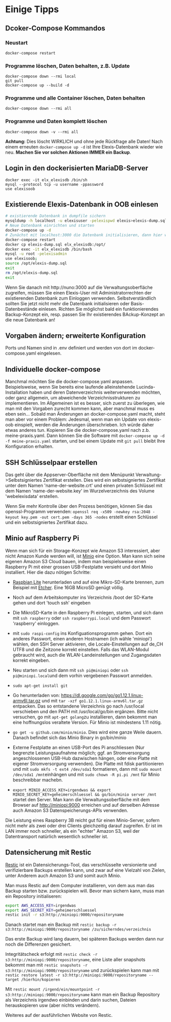 # Einige Tipps

## Dcoker-Compose Kommandos

### Neustart

    docker-compose restart

### Programme löschen, Daten behalten, z.B. Update 

    docker-compose down --rmi local
    git pull
    docker-compose up --build -d

### Programme und alle Container löschen, Daten behalten

    docker-compose down --rmi all

### Programme und Daten komplett löschen       

    docker-compose down -v --rmi all
    
**Achtung:** Dies löscht WIRKLICH und ohne jede Rückfrage alle Daten! Nach einem erneuten `docker-compose up -d` ist Ihre Elexis-Datenbank wieder wie neu. **Machen Sie vor solchen Aktionen IMMER ein Backup**.

## Login in den dockerisierten MariaDB-Server

    docker exec -it elx_elexisdb /bin/sh
    mysql --protocol tcp -u username -ppassword 
    use elexisoob

## Existierende Elexis-Datenbank in OOB einlesen

```bash
# existierende Datenbank in dumpfile sichern
mysqldump -h localhost -u elexisuser -pelexispwd elexis>elexis-dump.sql
# Neue Datenbank einrichten und starten
docker-compose up -d
# Zunächst mit localhost:3000 die Datenbank initialisieren, dann hier weiter:
docker-compose restart
docker cp elexis-dump.sql elx_elexisdb:/opt/
docker exec -it elx_elexisdb /bin/bash
mysql -u root -pelexisadmin
use elexisoob;
source /opt/elexis-dump.sql
exit
rm /opt/elexis-dump.sql
exit
```   

Wenn Sie danach mit http://nuno:3000 auf die Verwaltungsoberfläche zugreifen, müssen Sie einen Elexis-User mit Administratorrechten der existierenden Datenbank zum Einloggen verwenden. Selbstverständlich sollten Sie jetzt nicht mehr die Datenbank initialisieren oder Basis-Datenbestände einlesen. Richten Sie möglichst bald ein funktionierendes Backup-Konzept ein, resp. passen Sie Ihr existierendes BAckup-Konzept an die neue Datenbank an!

## Vorgaben ändern; erweiterte Konfiguration

Ports und Namen sind in .env definiert und werden von dort im docker-compose.yaml eingelesen.

## Individuelle docker-compose

Manchmal möchten Sie die docker-compose.yaml anpassen. Beispielsweise, wenn Sie bereits eine laufende alleinstehende Lucinda-Installation haben und deren Datenverzeichnis weiterverwenden möchten, oder ganz allgemein, um abweichende Verzeichnisstrukturen zu implementieren. Im Allgemeinen ist es besser, sich zuerst zu überlegen, wie man mit den Vorgaben zurecht kommen kann, aber manchmal muss es eben sein... Sobald man Änderungen an docker-compose.yaml macht, steht man aber vor einem Problem: Jedesmal, wenn man ein Update von elexis-oob einspielt, werden die Änderungen überschrieben. Ich würde daher etwas anderes tun. Kopieren Sie die docker-compose.yaml nach z.b. meine-praxis.yaml. Dann können Sie die Software mit `docker-compose up -d -f meine-praxis.yaml` starten, und bei einem Update mit `git pull` bleibt Ihre Konfiguration erhalten.

## SSH Schlüsselpaar erstellen

Das geht über die Appserver-Oberfläche mit dem Menüpunkt Verwaltung->Selbstsigniertes Zertifikat erstellen. Dies wird ein selbstsigniertes Zertifikat unter dem Namen 'name-der-website.crt' und einen privaten Schlüssel mit dem Namen 'name-der-website.key' im Wurzelverzeichnis des Volume 'webelexisdata' erstellen.

Wenn Sie mehr Kontrolle über den Prozess benötigen, können Sie das openssl-Programm verwenden:
`openssl req -x509 -newkey rsa:2048 -keyout key.pem -out cert.pem -days 365 -nodes` erstellt einen Schlüssel und ein selbstsigniertes Zertifikat dazu.

## Minio auf Raspberry Pi

Wenn man sich für ein Storage-Konzept wie Amazon S3 interessiert, aber nicht Amazon Kunde werden will, ist [Minio](https://minio.io) eine Option. Man kann sich seine eigenen Amazon S3 Cloud bauen, indem man beispielsweise einen Raspberry Pi mit einer grossen USB-Festplatte versieht und dort Minio installiert. Hier die dazu nötigen Schritte:

* [Raspbian Lite](https://www.raspberrypi.org/downloads/raspbian/) herunterladen und auf eine Mikro-SD-Karte brennen, zum Beispiel mit [Etcher](https://www.balena.io/etcher/). Eine 16GB MicroSD genügt völlig.

* Noch auf dem Arbeitskomputer ins Verzeichnis /boot der SD-Karte gehen und dort 'touch ssh' eingeben

* Die MikroSD-Karte in den Raspberry Pi einlegen, starten, und sich dann mit `ssh raspberry` oder `ssh raspberrypi.local` und dem Passwort 'raspberry' einloggen.

* mit `sudo raspi-config` ins Konfiguationsprogramm gehen. Dort ein anderes Passwort, einen anderen Hostnamen (ich wähle 'miniopi') wählen, den SSH Server aktivieren, die Locale-Einstellungen auf de_CH UTF8 und die Zeitzone korrekt einstellen. Falls das WLAN-Modul gebraucht wird, auch die WLAN-Landeinstellungen und Zugangsdaten korrekt eingeben.

* Neu starten und sich dann mit `ssh pi@miniopi` oder `ssh pi@miniopi.local`und dem vorhin vergebenen Passwort anmelden.

* `sudo apt-get install git`

* Go herunterladen von: <https://dl.google.com/go/go1.12.1.linux-armv6l.tar.gz> und mit `tar -xzf go1.12.1.linux-armv6l.tar.gz` entpacken. Das so entstandene Verzeichnis go nach /usr/local verschieben und den PATH mit /usr/local/go/bin ergänzen. Bitte nicht versuchen, go mit `apt-get golang`zu installieren, dann bekommt man eine hoffnungslos veraltete Version. Für Minio ist mindestens 1.11 nötig.

* `go get -u github.com/minio/minio`. Dies wird eine ganze Weile dauern. Danach befindet sich das Minio Binary in go/bin/minio

* Externe Festplatte an einen USB-Port des Pi anschliessen (Nur begrenzte Leistungsaufnahme möglich; ggf. an Stromversorgung angeschlossenen USB-Hub dazwischen hängen, oder eine Platte mit eigener Stromversorgung verwenden). Die Platte mit fdisk partitionieren und mit `sudo mkfs -t ext4 /dev/sda1`  formatieren, dann mit `sudo mount /dev/sda1 /mnt`einhängen und mit `sudo chown -R pi.pi /mnt` für Minio beschreibbar machebn.

* `export MINIO_ACCESS_KEY=irgendwas && export MINIO_SECRET_KEY=geheimerschluessel && go/bin/minio server /mnt` startet den Server. Man kann die Verwaltungsoberfläche mit dem Browser auf <http://miniopi:9000> erreichen und auf derselben Adresse auch Amazon S3 Datenspeicherungs-APIs verwenden.

Die Leistung eines Raspberry 3B reicht gut für einen Minio-Server, sofern nicht mehr als zwei oder drei Clients gleichzeitig darauf zugreifen. Er ist im LAN immer noch schneller, als ein "echter" Amazon S3, weil der Datentransport natürlich wesentlich schneller ist.

## Datensicherung mit Restic

[Restic](https://restic.net) ist ein Datensicherungs-Tool, das verschlüsselte versionierte und verifizierbare Backups erstellen kann, und zwar auf eine Vielzahl von Zielen, unter Anderem auch Amazon S3 und somit auch Minio.

Man muss Restic auf dem Computer installieren, von dem aus man das Backup starten bzw. zurückspielen will. Bevor man sichern kann, muss man ein Repository initialiseren:

```bash
export AWS_ACCESS_KEY=irgendwas
export AWS_SECRET_KEY=geheimerschluessel
restic init -r s3:http://miniopi:9000/repositoryname
```

Danach startet man ein Backup mit `restic backup -r s3:http://miniopi:9000/repositoryname /zu/sicherndes/verzeichnis`

Das erste Backup wird lang dauern, bei späteren Backups werden dann nur noch die Differenzen gesichert.

Integritätscheck erfolgt mit `restic check -r s3:http://miniopi:9000/repositoryname`, eine Liste aller snapshots bekommt man mit `restic snapshots -r s3:http://miniopi:9000/repositoryname` und zurückspielen kann man mit `restic restore latest -r s3:http://miniopi:9000/repositoryname --target /hierhin/kopieren`

Mit `restic mount /irgend/ein/mountpoint -r s3:http://miniopi:9000/repositoryname` kann man ein Backup Repository als Verzeichnis irgendwo einbinden und darin suchen, Dateien herauskopieren usw (aber nichts verändern).

Weiteres auf der ausführlichen Website von Restic.
